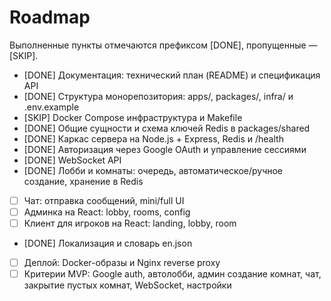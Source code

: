 # Roadmap
Выполненные пункты отмечаются префиксом [DONE], пропущенные — [SKIP].

- [DONE] Документация: технический план (README) и спецификация API
- [DONE] Структура монорепозитория: apps/, packages/, infra/ и .env.example
- [SKIP] Docker Compose инфраструктура и Makefile
- [DONE] Общие сущности и схема ключей Redis в packages/shared
- [DONE] Каркас сервера на Node.js + Express, Redis и /health
- [DONE] Авторизация через Google OAuth и управление сессиями
- [DONE] WebSocket API
- [DONE] Лобби и комнаты: очередь, автоматическое/ручное создание, хранение в Redis
- [ ] Чат: отправка сообщений, mini/full UI
- [ ] Админка на React: lobby, rooms, config
- [ ] Клиент для игроков на React: landing, lobby, room
- [DONE] Локализация и словарь en.json
- [ ] Деплой: Docker-образы и Nginx reverse proxy
- [ ] Критерии MVP: Google auth, автолобби, админ создание комнат, чат, закрытие пустых комнат, WebSocket, настройки
